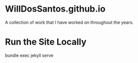 # WillDosSantos.github.io
A collection of work that I have worked on throughout the years.

# Run the Site Locally
bundle exec jekyll serve

